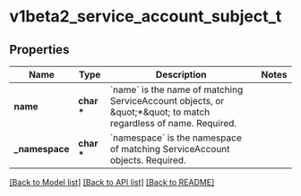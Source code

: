 # v1beta2_service_account_subject_t

## Properties
Name | Type | Description | Notes
------------ | ------------- | ------------- | -------------
**name** | **char \*** | &#x60;name&#x60; is the name of matching ServiceAccount objects, or \&quot;*\&quot; to match regardless of name. Required. | 
**_namespace** | **char \*** | &#x60;namespace&#x60; is the namespace of matching ServiceAccount objects. Required. | 

[[Back to Model list]](../README.md#documentation-for-models) [[Back to API list]](../README.md#documentation-for-api-endpoints) [[Back to README]](../README.md)


